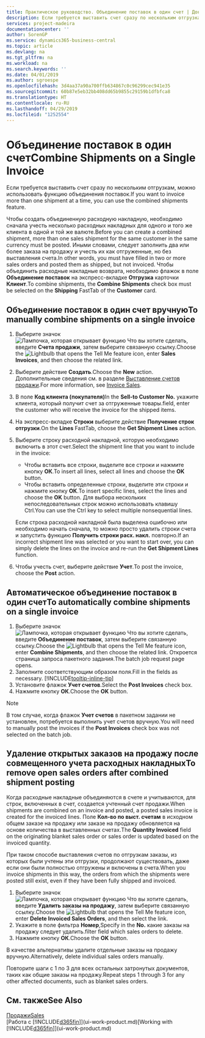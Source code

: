 ```yaml
---
title: Практическое руководство. Объединение поставок в один счет | Документы Майкрософт
description: Если требуется выставить счет сразу по нескольким отгрузкам, можно использовать функцию объединения поставок.
services: project-madeira
documentationcenter: ''
author: SorenGP
ms.service: dynamics365-business-central
ms.topic: article
ms.devlang: na
ms.tgt_pltfrm: na
ms.workload: na
ms.search.keywords: ''
ms.date: 04/01/2019
ms.author: sgroespe
ms.openlocfilehash: 3d4aa37a90a700ffb634867c0c96299cec941e35
ms.sourcegitcommit: 60b87e5eb32bb408dd65b9855c29159b1dfbfca8
ms.translationtype: HT
ms.contentlocale: ru-RU
ms.lasthandoff: 04/29/2019
ms.locfileid: "1252554"
---
```

# <a name="combine-shipments-on-a-single-invoice"></a><span data-ttu-id="dfa77-103">Объединение поставок в один счет</span><span class="sxs-lookup"><span data-stu-id="dfa77-103">Combine Shipments on a Single Invoice</span></span>
<span data-ttu-id="dfa77-104">Если требуется выставить счет сразу по нескольким отгрузкам, можно использовать функцию объединения поставок.</span><span class="sxs-lookup"><span data-stu-id="dfa77-104">If you want to invoice more than one shipment at a time, you can use the combined shipments feature.</span></span>  

 <span data-ttu-id="dfa77-105">Чтобы создать объединенную расходную накладную, необходимо сначала учесть несколько расходных накладных для одного и того же клиента в одной и той же валюте.</span><span class="sxs-lookup"><span data-stu-id="dfa77-105">Before you can create a combined shipment, more than one sales shipment for the same customer in the same currency must be posted.</span></span> <span data-ttu-id="dfa77-106">Иными словами, следует заполнить два или более заказа на продажу и учесть их как отгруженные, но без выставления счета.</span><span class="sxs-lookup"><span data-stu-id="dfa77-106">In other words, you must have filled in two or more sales orders and posted them as shipped, but not invoiced.</span></span> <span data-ttu-id="dfa77-107">Чтобы объединить расходные накладные возврата, необходимо флажок в поле **Объединение поставок** на экспресс-вкладке **Отгрузка** карточки **Клиент**.</span><span class="sxs-lookup"><span data-stu-id="dfa77-107">To combine shipments, the **Combine Shipments** check box must be selected on the **Shipping** FastTab of the **Customer** card.</span></span>  

## <a name="to-manually-combine-shipments-on-a-single-invoice"></a><span data-ttu-id="dfa77-108">Объединение поставок в один счет вручную</span><span class="sxs-lookup"><span data-stu-id="dfa77-108">To manually combine shipments on a single invoice</span></span>  
1. <span data-ttu-id="dfa77-109">Выберите значок ![Лампочка, которая открывает функцию Что вы хотите сделать](media/ui-search/search_small.png "Что вы хотите сделать"), введите **Счета продажи**, затем выберите связанную ссылку.</span><span class="sxs-lookup"><span data-stu-id="dfa77-109">Choose the ![Lightbulb that opens the Tell Me feature](media/ui-search/search_small.png "Tell me what you want to do") icon, enter **Sales Invoices**, and then choose the related link.</span></span>  
2. <span data-ttu-id="dfa77-110">Выберите действие **Создать**.</span><span class="sxs-lookup"><span data-stu-id="dfa77-110">Choose the **New** action.</span></span> <span data-ttu-id="dfa77-111">Дополнительные сведения см. в разделе [Выставление счетов продажи](sales-how-invoice-sales.md).</span><span class="sxs-lookup"><span data-stu-id="dfa77-111">For more information, see [Invoice Sales](sales-how-invoice-sales.md).</span></span>
3. <span data-ttu-id="dfa77-112">В поле **Код клиента (покупателя)**</span><span class="sxs-lookup"><span data-stu-id="dfa77-112">In the **Sell-to Customer No.**</span></span> <span data-ttu-id="dfa77-113">укажите клиента, который получит счет за отгруженные товары.</span><span class="sxs-lookup"><span data-stu-id="dfa77-113">field, enter the customer who will receive the invoice for the shipped items.</span></span>  
4. <span data-ttu-id="dfa77-114">На экспресс-вкладке **Строки** выберите действие **Получение строк отгрузки**.</span><span class="sxs-lookup"><span data-stu-id="dfa77-114">On the **Lines** FastTab, choose the **Get Shipment Lines** action.</span></span>  
5. <span data-ttu-id="dfa77-115">Выберите строку расходной накладной, которую необходимо включить в этот счет.</span><span class="sxs-lookup"><span data-stu-id="dfa77-115">Select the shipment line that you want to include in the invoice:</span></span>  

    - <span data-ttu-id="dfa77-116">Чтобы вставить все строки, выделите все строки и нажмите кнопку **ОК**.</span><span class="sxs-lookup"><span data-stu-id="dfa77-116">To insert all lines, select all lines and choose the **OK** button.</span></span>  
    - <span data-ttu-id="dfa77-117">Чтобы вставить определенные строки, выделите эти строки и нажмите кнопку **ОК**.</span><span class="sxs-lookup"><span data-stu-id="dfa77-117">To insert specific lines, select the lines and choose the **OK** button.</span></span> <span data-ttu-id="dfa77-118">Для выбора нескольких непоследовательных строк можно использовать клавишу Ctrl.</span><span class="sxs-lookup"><span data-stu-id="dfa77-118">You can use the Ctrl key to select multiple nonsequential lines.</span></span>  

    <span data-ttu-id="dfa77-119">Если строка расходной накладной была выделена ошибочно или необходимо начать сначала, то можно просто удалить строки счета и запустить функцию **Получить строки расх. накл.** повторно.</span><span class="sxs-lookup"><span data-stu-id="dfa77-119">If an incorrect shipment line was selected or you want to start over, you can simply delete the lines on the invoice and re-run the **Get Shipment Lines** function.</span></span>  
7. <span data-ttu-id="dfa77-120">Чтобы учесть счет, выберите действие **Учет**.</span><span class="sxs-lookup"><span data-stu-id="dfa77-120">To post the invoice, choose the **Post** action.</span></span>  

## <a name="to-automatically-combine-shipments-on-a-single-invoice"></a><span data-ttu-id="dfa77-121">Автоматическое объединение поставок в один счет</span><span class="sxs-lookup"><span data-stu-id="dfa77-121">To automatically combine shipments on a single invoice</span></span>  
1. <span data-ttu-id="dfa77-122">Выберите значок ![Лампочка, которая открывает функцию Что вы хотите сделать](media/ui-search/search_small.png "Что вы хотите сделать"), введите **Объединение поставок**, затем выберите связанную ссылку.</span><span class="sxs-lookup"><span data-stu-id="dfa77-122">Choose the ![Lightbulb that opens the Tell Me feature](media/ui-search/search_small.png "Tell me what you want to do") icon, enter **Combine Shipments**, and then choose the related link.</span></span> <span data-ttu-id="dfa77-123">Откроется страница запроса пакетного задания.</span><span class="sxs-lookup"><span data-stu-id="dfa77-123">The batch job request page opens.</span></span>  
2. <span data-ttu-id="dfa77-124">Заполните соответствующим образом поля.</span><span class="sxs-lookup"><span data-stu-id="dfa77-124">Fill in the fields as necessary.</span></span> [!INCLUDE[tooltip-inline-tip](includes/tooltip-inline-tip_md.md)]
3. <span data-ttu-id="dfa77-125">Установите флажок **Учет счетов**.</span><span class="sxs-lookup"><span data-stu-id="dfa77-125">Select the **Post Invoices** check box.</span></span>  
4.  <span data-ttu-id="dfa77-126">Нажмите кнопку **ОК**.</span><span class="sxs-lookup"><span data-stu-id="dfa77-126">Choose the **OK** button.</span></span>  

> [!NOTE]  
>  <span data-ttu-id="dfa77-127">В том случае, когда флажок **Учет счетов** в пакетном задании не установлен, потребуется выполнить учет счетов вручную.</span><span class="sxs-lookup"><span data-stu-id="dfa77-127">You will need to manually post the invoices if the **Post Invoices** check box was not selected on the batch job.</span></span>  

## <a name="to-remove-open-sales-orders-after-combined-shipment-posting"></a><span data-ttu-id="dfa77-128">Удаление открытых заказов на продажу после совмещенного учета расходных накладных</span><span class="sxs-lookup"><span data-stu-id="dfa77-128">To remove open sales orders after combined shipment posting</span></span> 
<span data-ttu-id="dfa77-129">Когда расходные накладные объединяются в счете и учитываются, для строк, включенных в счет, создается учтенный счет продажи.</span><span class="sxs-lookup"><span data-stu-id="dfa77-129">When shipments are combined on an invoice and posted, a posted sales invoice is created for the invoiced lines.</span></span> <span data-ttu-id="dfa77-130">Поле **Кол-во по выст. счетам** в исходном общем заказе на продажу или заказе на продажу обновляется на основе количества в выставленных счетах.</span><span class="sxs-lookup"><span data-stu-id="dfa77-130">The **Quantity Invoiced** field on the originating blanket sales order or sales order is updated based on the invoiced quantity.</span></span>  

<span data-ttu-id="dfa77-131">При таком способе выставления счетов по отгрузкам заказы, из которых были учтены эти отгрузки, продолжают существовать, даже если они были полностью отгружены и включены в счета.</span><span class="sxs-lookup"><span data-stu-id="dfa77-131">When you invoice shipments in this way, the orders from which the shipments were posted still exist, even if they have been fully shipped and invoiced.</span></span>   

1. <span data-ttu-id="dfa77-132">Выберите значок ![Лампочка, которая открывает функцию Что вы хотите сделать](media/ui-search/search_small.png "Что вы хотите сделать"), введите **Удалить заказы на продажу**, затем выберите связанную ссылку.</span><span class="sxs-lookup"><span data-stu-id="dfa77-132">Choose the ![Lightbulb that opens the Tell Me feature](media/ui-search/search_small.png "Tell me what you want to do") icon, enter **Delete Invoiced Sales Orders**, and then select the link.</span></span>  
2. <span data-ttu-id="dfa77-133">Укажите в поле фильтра **Номер**,</span><span class="sxs-lookup"><span data-stu-id="dfa77-133">Specify in the **No.**</span></span> <span data-ttu-id="dfa77-134">какие заказы на продажу следует удалить.</span><span class="sxs-lookup"><span data-stu-id="dfa77-134">filter field which sales orders to delete.</span></span>  
3. <span data-ttu-id="dfa77-135">Нажмите кнопку **ОК**.</span><span class="sxs-lookup"><span data-stu-id="dfa77-135">Choose the **OK** button.</span></span>  

<span data-ttu-id="dfa77-136">В качестве альтернативы удалите отдельные заказы на продажу вручную.</span><span class="sxs-lookup"><span data-stu-id="dfa77-136">Alternatively, delete individual sales orders manually.</span></span>  

<span data-ttu-id="dfa77-137">Повторите шаги с 1 по 3 для всех остальных затронутых документов, таких как общие заказы на продажу.</span><span class="sxs-lookup"><span data-stu-id="dfa77-137">Repeat steps 1 through 3 for any other affected documents, such as blanket sales orders.</span></span>

## <a name="see-also"></a><span data-ttu-id="dfa77-138">См. также</span><span class="sxs-lookup"><span data-stu-id="dfa77-138">See Also</span></span>  
[<span data-ttu-id="dfa77-139">Продажи</span><span class="sxs-lookup"><span data-stu-id="dfa77-139">Sales</span></span>](sales-manage-sales.md)  
<span data-ttu-id="dfa77-140">[Работа с [!INCLUDE[d365fin](includes/d365fin_md.md)]](ui-work-product.md)</span><span class="sxs-lookup"><span data-stu-id="dfa77-140">[Working with [!INCLUDE[d365fin](includes/d365fin_md.md)]](ui-work-product.md)</span></span>
